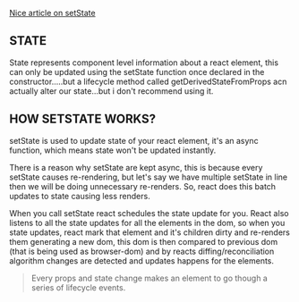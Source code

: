 [Nice article on setState]("https://medium.com/@baphemot/understanding-reactjs-setstate-a4640451865b")

## STATE

State represents component level information about a react element, this can only be updated using the setState function once declared in the constructor.....but a lifecycle method called getDerivedStateFromProps acn actually alter our state...but i don't recommend using it.

## HOW SETSTATE WORKS?

setState is used to update state of your react element, it's an async function, which means state won't be updated instantly.

There is a reason why setState are kept async, this is because every setState causes re-rendering, but let's say we have multiple setState in line then we will be doing unnecessary re-renders. So, react does this batch updates to state causing less renders.

When you call setState react schedules the state update for you. React also listens to all the state updates for all the elements in the dom, so when you state updates, react mark that element and it's children dirty and re-renders them generating a new dom, this dom is then compared to previous dom (that is being used as browser-dom) and by reacts diffing/reconciliation algorithm changes are detected and updates happens for the elements.

> Every props and state change makes an element to go though a series of lifecycle events.

